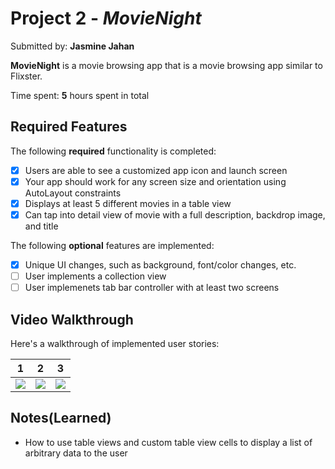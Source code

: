 # Project 2 - *MovieNight*

Submitted by: **Jasmine Jahan**

**MovieNight** is a movie browsing app that is a movie browsing app similar to Flixster.

Time spent: **5** hours spent in total

## Required Features

The following **required** functionality is completed:

- [X] Users are able to see a customized app icon and launch screen
- [X] Your app should work for any screen size and orientation using AutoLayout constraints
- [X] Displays at least 5 different movies in a table view
- [X] Can tap into detail view of movie with a full description, backdrop image, and title
 
The following **optional** features are implemented:

- [X] Unique UI changes, such as background, font/color changes, etc.
- [ ] User implements a collection view
- [ ] User implemenets tab bar controller with at least two screens

## Video Walkthrough
Here's a walkthrough of implemented user stories:

1                          |2                          |3 
:-------------------------:|:-------------------------:|:-------------------------:|
![](https://i.imgur.com/NGHMaal.gif)| ![](https://i.imgur.com/6jTlKa1.gif) |![](https://i.imgur.com/XnBzCAb.gif)



## Notes(Learned)
* How to use table views and custom table view cells to display a list of arbitrary data to the user



